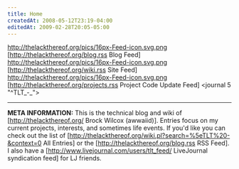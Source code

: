 ```yaml
---
title: Home
createdAt: 2008-05-12T23:19-04:00
editedAt: 2009-02-28T20:05-05:00
---
```


http://thelackthereof.org/pics/16px-Feed-icon.svg.png [http://thelackthereof.org/blog.rss Blog Feed] &nbsp; &nbsp; http://thelackthereof.org/pics/16px-Feed-icon.svg.png [http://thelackthereof.org/wiki.rss Site Feed] &nbsp; &nbsp; http://thelackthereof.org/pics/16px-Feed-icon.svg.png [http://thelackthereof.org/projects.rss Project Code Update Feed]
<journal 5 "^TLT_-_">

----

<b>META INFORMATION:</b> This is the technical blog and wiki of [http://thelackthereof.org/ Brock Wilcox (awwaiid)]. Entries focus on my current projects, interests, and sometimes life events. If you'd like you can check out the list of [http://thelackthereof.org/wiki.pl?search=%5eTLT%20-&context=0 All Entries] or the [http://thelackthereof.org/blog.rss RSS Feed]. I also have a [http://www.livejournal.com/users/tlt_feed/ LiveJournal syndication feed] for LJ friends.

